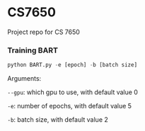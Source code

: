 # CS7650
Project repo for CS 7650

### Training BART

```python
python BART.py -e [epoch] -b [batch size]
```

Arguments:

`--gpu`: which gpu to use, with default value 0

`-e`: number of epochs, with default value 5

`-b`: batch size, with default value 2
